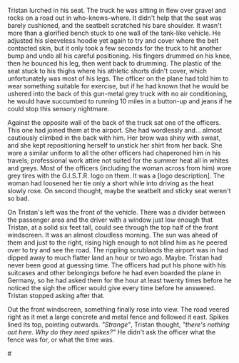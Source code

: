 Tristan lurched in his seat. The truck he was sitting in flew over gravel and rocks on a road out in who-knows-where. It didn't help that the seat was barely cushioned, and the seatbelt scratched his bare shoulder. It wasn't more than a glorified bench stuck to one wall of the tank-like vehicle. He adjusted his sleeveless hoodie yet again to try and cover where the belt contacted skin, but it only took a few seconds for the truck to hit another bump and undo all his careful positioning. His fingers drummed on his knee, then he bounced his leg, then went back to drumming. The plastic of the seat stuck to his thighs where his athletic shorts didn't cover, which unfortunately was most of his legs. The officer on the plane had told him to wear something suitable for exercise, but if he had known that he would be ushered into the back of this gun-metal grey truck with no air conditioning, he would have succumbed to running 10 miles in a button-up and jeans if he could stop this sensory nightmare.

Against the opposite wall of the back of the truck sat one of the officers. This one had joined them at the airport. She had wordlessly and... almost cautiously climbed in the back with him. Her brow was shiny with sweat, and she kept repositioning herself to unstick her shirt from her back. She wore a similar uniform to all the other officers had chaperoned him in his travels; professional work attire not suited for the summer heat all in whites and greys. Most of the officers (including the woman across from him) wore grey tires with the G.I.S.T.R. logo on them. It was a [logo description]. The woman had loosened her tie only a short while into driving as the heat slowly rose. On second thought, maybe the seatbelt and sticky seat weren't so bad.

On Tristan's left was the front of the vehicle. There was a divider between the passenger area and the driver with a window just low enough that Tristan, at a solid six feet tall, could see through the top half of the front windscreen. It was an almost cloudless morning. The sun was ahead of them and just to the right, rising high enough to not blind him as he peered over to try and see the road. The rippling scrublands the airport was in had dipped away to much flatter land an hour or two ago. Maybe. Tristan had never been good at guessing time. The officers had put his phone with his suitcases and other belongings before he had even boarded the plane in Germany, so he had asked them for the hour at least twenty times before he noticed the sigh the officer would give every time before he answered. Tristan stopped asking after that.

Out the front windscreen, something finally rose into view. The road veered right as it met a large concrete and metal fence and followed it east. Spikes lined its top, pointing outwards. *"Strange"*, Tristan thought, *"there's nothing out here. Why do they need spikes?"* He didn't ask the officer what the fence was for, or what the time was.

\#

